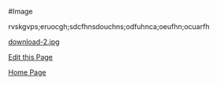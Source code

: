 #Image







<title>Image</title>







rvskgvps;eruocgh;sdcfhnsdouchns;odfuhnca;oeufhn;ocuarfh































[download-2.jpg](https://postimg.cc/5Q5Pvn3Y)







[Edit this Page](Image+create)







[Home Page](index.html)
